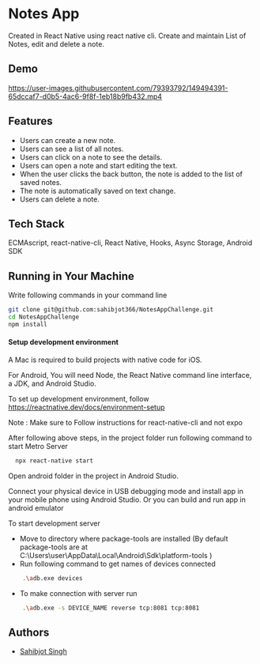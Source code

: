 
# Notes App

Created in React Native using react native cli. Create and maintain List of Notes,
edit and delete a note.

## Demo
https://user-images.githubusercontent.com/79393792/149494391-65dccaf7-d0b5-4ac6-9f8f-1eb18b9fb432.mp4


## Features

- Users can create a new note.
- Users can see a list of all notes.
- Users can click on a note to see the details.
- Users can open a note and start editing the text.
- When the user clicks the back button, the note is added to the list of saved notes.
- The note is automatically saved on text change.
- Users can delete a note.


## Tech Stack

ECMAscript, react-native-cli, React Native, Hooks, Async Storage, Android SDK



## Running in Your Machine

Write following commands in your command line
```bash
git clone git@github.com:sahibjot366/NotesAppChallenge.git
cd NotesAppChallenge
npm install
```
#### Setup development environment 

A Mac is required to build projects with native code for iOS.

For Android, You will need Node, the React Native command line interface, a JDK, and Android Studio.

To set  up development environment, follow https://reactnative.dev/docs/environment-setup

Note : Make sure to Follow instructions for react-native-cli and not expo

After following above steps, in the project folder run following command to start Metro Server

```bash
  npx react-native start
```
Open android folder in the project in Android Studio.

Connect your physical device in USB debugging mode and install app in your mobile phone using Android Studio. Or you can build and run app in android emulator

To start development server 
- Move to directory where package-tools are installed (By default package-tools are at C:\Users\user\AppData\Local\Android\Sdk\platform-tools )
- Run following command to get names of devices connected
```bash
    .\adb.exe devices
```
- To make connection with server run
```bash
    .\adb.exe -s DEVICE_NAME reverse tcp:8081 tcp:8081
```




## Authors

- [Sahibjot Singh](https://github.com/sahibjot366)

